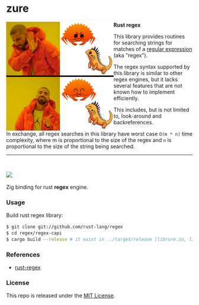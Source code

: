 # zure

<img align="left" style="width:290px" src="https://raw.githubusercontent.com/thechampagne/zure/main/.github/assets/logo.jpg" width="290px">

**Rust regex**

This library provides routines for searching strings for matches of a [regular expression](https://en.wikipedia.org/wiki/Regular_expression) (aka "regex").

The regex syntax supported by this library is similar to other regex engines, but it lacks several features that are not known how to implement efficiently.

This includes, but is not limited to, look-around and backreferences.

In exchange, all regex searches in this library have worst case `O(m * n)` time complexity, where m is proportional to the size of the regex and `n` is proportional to the size of the string being searched.

---

<br>

[![](https://img.shields.io/github/license/thechampagne/zure)](https://github.com/thechampagne/zure/blob/main/LICENSE)

Zig binding for rust **regex** engine.

### Usage

Build rust regex library:
```sh
$ git clone git://github.com/rust-lang/regex
$ cd regex/regex-capi
$ cargo build --release # it exist in ../target/release [librure.so, librure.a]
```

### References
 - [rust-regex](https://github.com/rust-lang/regex/)

### License

This repo is released under the [MIT License](https://github.com/thechampagne/zure/blob/main/LICENSE).
